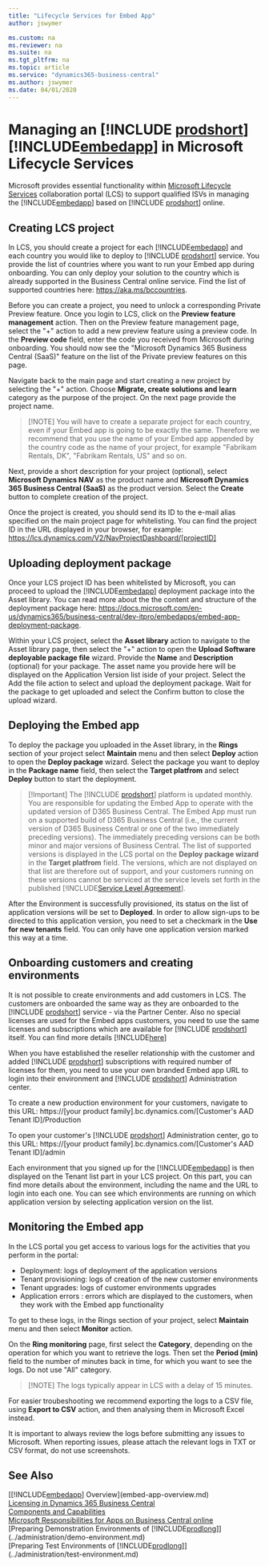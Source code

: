 ```yaml
---
title: "Lifecycle Services for Embed App"
author: jswymer

ms.custom: na
ms.reviewer: na
ms.suite: na
ms.tgt_pltfrm: na
ms.topic: article
ms.service: "dynamics365-business-central"
ms.author: jswymer
ms.date: 04/01/2020
---
```


# Managing an [!INCLUDE [prodshort](../developer/includes/prodshort.md)] [!INCLUDE[embedapp](../developer/includes/embedapp.md)] in Microsoft Lifecycle Services

Microsoft provides essential functionality within [Microsoft Lifecycle Services](https://lcs.dynamics.com/v2) collaboration portal (LCS) to support qualified ISVs in managing the [!INCLUDE[embedapp](../developer/includes/embedapp.md)] based on [!INCLUDE [prodshort](../developer/includes/prodshort.md)] online.  

## Creating LCS project

In LCS, you should create a project for each [!INCLUDE[embedapp](../developer/includes/embedapp.md)] and each country you would like to deploy to [!INCLUDE [prodshort](../developer/includes/prodshort.md)] service. You provide the list of countries where you want to run your Embed app during onboarding. You can only deploy your solution to the country which is already supported in the Business Central online service. Find the list of supported countries here: https://aka.ms/bccountries. 

Before you can create a project, you need to unlock a corresponding Private Preview feature. Once you login to LCS, click on the **Preview feature management** action. Then on the Preview feature management page, select the "+" action to add a new preview feature using a preview code. In the **Preview code** field, enter the code you received from Microsoft during onboarding. You should now see the "Microsoft Dynamics 365 Business Central (SaaS)" feature on the list of the Private preview features on this page.     

Navigate back to the main page and start creating a new project by selecting the "+" action. Choose **Migrate, create solutions and learn** category as the purpose of the project. On the next page provide the project name. 

> [!NOTE] You will have to create a separate project for each country, even if your Embed app is going to be exactly the same. Therefore we recommend that you use the name of your Embed app appended by the country code as the name of your project, for example "Fabrikam Rentals, DK", "Fabrikam Rentals, US" and so on.

Next, provide a short description for your project (optional), select **Microsoft Dynamics NAV** as the product name and **Microsoft Dynamics 365 Business Central (SaaS)** as the product version. Select the **Create** button to complete creation of the project. 

Once the project is created, you should send its ID to the e-mail alias specified on the main project page for whitelisting. You can find the project ID in the URL displayed in your browser, for example: https://lcs.dynamics.com/V2/NavProjectDashboard/[projectID]

## Uploading deployment package

Once your LCS project ID has been whitelisted by Microsoft, you can proceed to upload the [!INCLUDE[embedapp](../developer/includes/embedapp.md)] deployment package into the Asset library. You can read more about the the content and structure of the deployment package here: https://docs.microsoft.com/en-us/dynamics365/business-central/dev-itpro/embedapps/embed-app-deployment-package. 

Within  your LCS project, select the **Asset library** action to navigate to the Asset library page, then select the "+" action to open the **Upload Software deployable package file** wizard. Provide the **Name** and **Description** (optional) for your package. The asset name you provide here will be displayed on the Application Version list iside of your project. Select the Add the file action to select and upload the deployment package. Wait for the package to get uploaded and select the Confirm button to close the upload wizard.  

## Deploying the Embed app

To deploy the package you uploaded in the Asset library, in the **Rings** section of your project select **Maintain** menu and then select **Deploy** action to open the **Deploy package** wizard. Select the package you want to deploy in the **Package name** field, then select the **Target platfrom** and select **Deploy** button to start the deployment. 

> [!Important] The [!INCLUDE [prodshort](../developer/includes/prodshort.md)] platform is updated monthly. You are responsible for updating the Embed App to operate with the updated version of D365 Business Central. The Embed App must run on a supported build of D365 Business Central (i.e., the current version of D365 Business Central or one of the two immediately preceding versions). The immediately preceding versions can be both minor and major versions of Business Central. The list of supported versions is displayed in the LCS portal on the **Deploy package wizard** in the **Target platfrom** field. The versions, which are not displayed on that list are therefore out of support, and your customers running on these versions cannot be serviced at the service levels set forth in the published [!INCLUDE[Service Level Agreement](https://www.microsoft.com/en-us/licensing/product-licensing/products)]. 

After the Environment is successfully provisioned, its status on the list of application versions will be set to **Deployed**. In order to allow sign-ups to be directed to this application version, you need to set a checkmark in the **Use for new tenants** field. You can only have one application version marked this way at a time. 

## Onboarding customers and creating environments

It is not possible to create environments and add customers in LCS. The customers are onboarded the same way as they are onboarded to the [!INCLUDE [prodshort](../developer/includes/prodshort.md)] service - via the Partner Center. Also no special licenses are used for the Embed apps customers, you need to use the same licenses and subscriptions which are available for [!INCLUDE [prodshort](../developer/includes/prodshort.md)] itself. You can find more details [!INCLUDE[here](https://docs.microsoft.com/en-us/dynamics365/business-central/dev-itpro/administration/get-started-online)]  

When you have established the reseller relationship with the customer and added [!INCLUDE [prodshort](../developer/includes/prodshort.md)] subscriptions with required number of licenses for them, you need to use your own branded Embed app URL to login into their environment and [!INCLUDE [prodshort](../developer/includes/prodshort.md)] Administration center.

To create a new production environment for your customers, navigate to this URL: 
https://[your product family].bc.dynamics.com/[Customer's AAD Tenant ID]/Production

To open your customer's [!INCLUDE [prodshort](../developer/includes/prodshort.md)] Administration center, go to this URL: 
https://[your product family].bc.dynamics.com/[Customer's AAD Tenant ID]/admin 

Each environment that you signed up for the [!INCLUDE[embedapp](../developer/includes/embedapp.md)] is then displayed on the Tenant list part in your LCS project. On this part, you can find more details about the environment, including the name and the URL to login into each one. You can see which environments are running on which application version by selecting application version on the list.  

## Monitoring the Embed app

In the LCS portal you get access to various logs for the activities that you perform in the portal:

- Deployment: logs of deployment of the application versions 
- Tenant provisioning: logs of creation of the new customer environments   
- Tenant upgrades: logs of customer environments upgrades  
- Application errors : errors which are displayed to the customers, when they work with the Embed app functionality

To get to these logs, in the Rings section of your project, select **Maintain** menu and then select **Monitor** action.  

On the **Ring monitoring** page, first select the **Category**, depending on the operation for which you want to retrieve the logs. Then set the **Period (min)** field to the number of minutes back in time, for which you want to see the logs. Do not use "All" category.

> [!NOTE] The logs typically appear in LCS with a delay of 15 minutes. 

For easier troubeshooting we recommend exporting the logs to a CSV file, using **Export to CSV** action, and then analysing them in Microsoft Excel instead.  

It is important to always review the logs before submitting any issues to Microsoft. When reporting issues, please attach the relevant logs in TXT or CSV format, do not use screenshots. 
 

## See Also

[[!INCLUDE[embedapp](../developer/includes/embedapp.md)] Overview](embed-app-overview.md)  
[Licensing in Dynamics 365 Business Central](licensing.md)  
[Components and Capabilities](app-components.md)  
[Microsoft Responsibilities for Apps on Business Central online](microsoft-responsibilities.md)  
[Preparing Demonstration Environments of [!INCLUDE[prodlong](../developer/includes/prodlong.md)]](../administration/demo-environment.md)  
[Preparing Test Environments of [!INCLUDE[prodlong](../developer/includes/prodlong.md)]](../administration/test-environment.md)  
